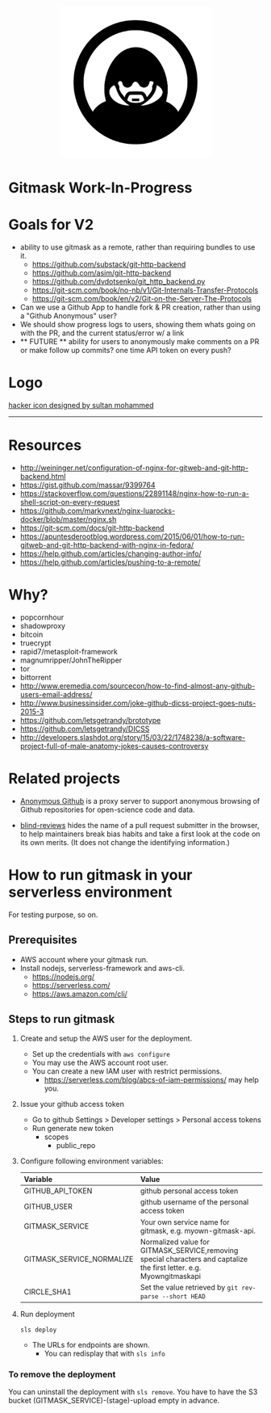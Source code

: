 <p align="center">
  <a href="https://github.com/AnalogJ/gitmask">
  <img width="300" alt="gitmask_view" src="https://github.com/AnalogJ/gitmask/raw/beta/docs/noun_hacker_2481442.png">
  </a>
</p>

# Gitmask **Work-In-Progress**



# Goals for V2

- ability to use gitmask as a remote, rather than requiring bundles to use it.
    - https://github.com/substack/git-http-backend
    - https://github.com/asim/git-http-backend
    - https://github.com/dvdotsenko/git_http_backend.py
    - https://git-scm.com/book/no-nb/v1/Git-Internals-Transfer-Protocols
    - https://git-scm.com/book/en/v2/Git-on-the-Server-The-Protocols
- Can we use a Github App to handle fork & PR creation, rather than using a "Github Anonymous" user?
- We should show progress logs to users, showing them whats going on with the PR, and the current status/error w/ a link
- ** FUTURE ** ability for users to anonymously make comments on a PR or make follow up commits? one time API token on every push?



# Logo

[hacker icon designed by sultan mohammed](https://thenounproject.com/term/hacker/2481442)

----

# Resources



- http://weininger.net/configuration-of-nginx-for-gitweb-and-git-http-backend.html
- https://gist.github.com/massar/9399764
- https://stackoverflow.com/questions/22891148/nginx-how-to-run-a-shell-script-on-every-request
- https://github.com/markvnext/nginx-luarocks-docker/blob/master/nginx.sh
- https://git-scm.com/docs/git-http-backend
- https://apuntesderootblog.wordpress.com/2015/06/01/how-to-run-gitweb-and-git-http-backend-with-nginx-in-fedora/
- https://help.github.com/articles/changing-author-info/
- https://help.github.com/articles/pushing-to-a-remote/

# Why?

- popcornhour
- shadowproxy
- bitcoin
- truecrypt
- rapid7/metasploit-framework
- magnumripper/JohnTheRipper
- tor
- bittorrent
- http://www.eremedia.com/sourcecon/how-to-find-almost-any-github-users-email-address/
- http://www.businessinsider.com/joke-github-dicss-project-goes-nuts-2015-3
- https://github.com/letsgetrandy/brototype
- https://github.com/letsgetrandy/DICSS
- http://developers.slashdot.org/story/15/03/22/1748238/a-software-project-full-of-male-anatomy-jokes-causes-controversy

# Related projects

 * [Anonymous Github](https://github.com/tdurieux/anonymous_github) is a proxy server to support anonymous browsing of Github repositories for open-science code and data.

 * [blind-reviews](https://github.com/zombie/blind-reviews/) hides the name of a pull request submitter in the browser, to help maintainers break bias habits and take a first look at the code on its own merits. (It does not change the identifying information.)

# How to run gitmask in your serverless environment

For testing purpose, so on.

## Prerequisites

* AWS account where your gitmask run.
* Install nodejs, serverless-framework and aws-cli.
    * https://nodejs.org/
    * https://serverless.com/
    * https://aws.amazon.com/cli/

## Steps to run gitmask

1. Create and setup the AWS user for the deployment.

     * Set up the credentials with `aws configure`
     * You may use the AWS account root user.
     * You can create a new IAM user with restrict permissions.
        * https://serverless.com/blog/abcs-of-iam-permissions/ may help you.

2. Issue your github access token

    * Go to github Settings > Developer settings > Personal access tokens
    * Run generate new token
        * scopes
            * public_repo

3. Configure following environment variables:

    |Variable                 |Value  |
    |:------------------------|:-------------|
    |GITHUB_API_TOKEN         |github personal access token|
    |GITHUB_USER              |github username of the personal access token|
    |GITMASK_SERVICE          |Your own service name for gitmask, e.g. myown-gitmask-api.|
    |GITMASK_SERVICE_NORMALIZE|Normalized value for GITMASK_SERVICE,removing special characters and captalize the first letter. e.g. Myowngitmaskapi |
    |CIRCLE_SHA1              |Set the value retrieved by `git rev-parse --short HEAD`|

4. Run deployment

    ```
    sls deploy
    ```

    * The URLs for endpoints are shown.
        * You can redisplay that with `sls info`

### To remove the deployment

You can uninstall the deployment with `sls remove`.
You have to have the S3 bucket (GITMASK_SERVICE)-(stage)-upload empty in advance.
